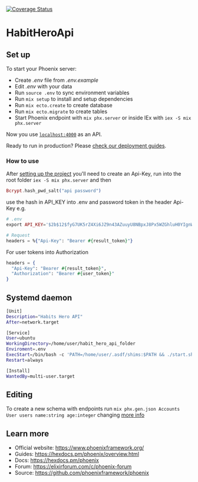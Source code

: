 [![Coverage Status](https://coveralls.io/repos/github/boterop/habit_hero_api/badge.svg?branch=main)](https://coveralls.io/github/boterop/habit_hero_api?branch=main)

# HabitHeroApi

## Set up

To start your Phoenix server:

- Create _.env_ file from _.env.example_
- Edit _.env_ with your data
- Run `source .env` to sync environment variables
- Run `mix setup` to install and setup dependencies
- Run `mix ecto.create` to create database
- Run `mix ecto.migrate` to create tables
- Start Phoenix endpoint with `mix phx.server` or inside IEx with `iex -S mix phx.server`

Now you use [`localhost:4000`](http://localhost:4000) as an API.

Ready to run in production? Please [check our deployment guides](https://hexdocs.pm/phoenix/deployment.html).

### How to use

After [setting up the project](#set-up) you'll need to create an Api-Key, run into the root folder `iex -S mix phx.server` and then

```elixir
Bcrypt.hash_pwd_salt("api password")
```

use the hash in API_KEY into .env and password token in the header Api-Key
e.g.

```elixir
# .env
export API_KEY='$2b$12$fyG7UK5rZ4Xi6JZ9n43AZuuyU8NBpxJ8Px5WZGhluH0YIgnWu/t92'

# Request
headers = %{"Api-Key": "Bearer #{result_token}"}
```

For user tokens into Authorization

```elixir
headers = {
  "Api-Key": "Bearer #{result_token}",
  "Authorization": "Bearer #{user_token}"
}
```

## Systemd daemon

```sh
[Unit]
Description="Habits Hero API"
After=network.target

[Service]
User=ubuntu
WorkingDirectory=/home/user/habit_hero_api_folder
Enviroment=.env
ExecStart=/bin/bash -c 'PATH=/home/user/.asdf/shims:$PATH && ./start.sh >> ../logs/habit_hero_api.log'
Restart=always

[Install]
WantedBy=multi-user.target
```

## Editing

To create a new schema with endpoints run `mix phx.gen.json Accounts User users name:string age:integer` changing <Accounts> <User> <users> [more info](https://hexdocs.pm/phoenix/Mix.Tasks.Phx.Gen.Json.html)

## Learn more

- Official website: https://www.phoenixframework.org/
- Guides: https://hexdocs.pm/phoenix/overview.html
- Docs: https://hexdocs.pm/phoenix
- Forum: https://elixirforum.com/c/phoenix-forum
- Source: https://github.com/phoenixframework/phoenix
